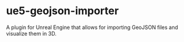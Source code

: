 # ue5-geojson-importer
A plugin for Unreal Engine  that allows for importing GeoJSON files and visualize them in 3D.
